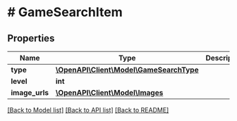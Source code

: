 # # GameSearchItem

## Properties

Name | Type | Description | Notes
------------ | ------------- | ------------- | -------------
**type** | [**\OpenAPI\Client\Model\GameSearchType**](GameSearchType.md) |  | [optional]
**level** | **int** |  | [optional]
**image_urls** | [**\OpenAPI\Client\Model\Images**](Images.md) |  | [optional]

[[Back to Model list]](../../README.md#models) [[Back to API list]](../../README.md#endpoints) [[Back to README]](../../README.md)
